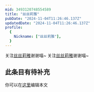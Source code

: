 ```yaml
---
mid: 3493120748554589
title: "丝丝莉雅"
pubDate: "2024-11-04T11:26:46.137Z"
updatedDate: "2024-11-04T11:26:46.137Z"
profile:
  {
    Nickname: ["丝丝莉雅"],
  }
---
```


关注[丝丝莉雅](https://space.bilibili.com/3493120748554589)谢谢喵~ 关注[丝丝莉雅](https://space.bilibili.com/3493120748554589)谢谢喵~

## 此条目有待补充
你可以在[这里](https://github.com/Yuhanawa/VTuber.ICU-Content/edit/master/v/丝丝莉雅/index.md)编辑本文
